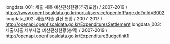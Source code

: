 longdata_001: 세출 세목 예산편성현황(추경포함) / 2007-2019 / https://www.openfiscaldata.go.kr/portal/service/openInfPage.do?mId=B002
longdata_002: 세출/지출 결산 현황 / 2007-2017 / http://openapi.openfiscaldata.go.kr/ExpendituresSettlement
longdata_003: 세출/지출 세부사업 예산편성현황(총액)  / 2007-2019 / http://openapi.openfiscaldata.go.kr/ExpenditureBudgetInit1

